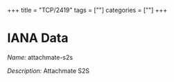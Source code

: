 +++
title = "TCP/2419"
tags = [""]
categories = [""]
+++

# IANA Data

_Name:_ attachmate-s2s

_Description:_ Attachmate S2S

